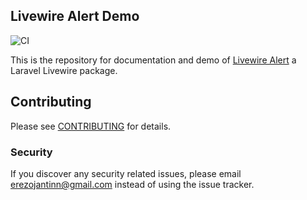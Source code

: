 ## Livewire Alert Demo
![CI](https://github.com/jantinnerezo/livewire-alert-demo/workflows/CI/badge.svg)

This is the repository for documentation and demo of [Livewire Alert](https://github.com/jantinnerezo/livewire-alert) a Laravel Livewire package.

## Contributing

Please see [CONTRIBUTING](CONTRIBUTING.md) for details.

### Security

If you discover any security related issues, please email erezojantinn@gmail.com instead of using the issue tracker.
